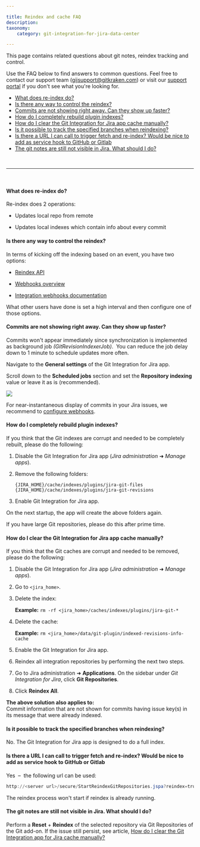 ```yaml
---

title: Reindex and cache FAQ
description:
taxonomy:
    category: git-integration-for-jira-data-center

---
```


This page contains related questions about git notes, reindex tracking and control.

Use the FAQ below to find answers to common questions. Feel free to contact our support team ([gijsupport@gitkraken.com](mailto:gijsupport@gitkraken.com?subject=Reindex%20issues%20-)) or visit our [support portal](https://help.gitkraken.com/git-integration-for-jira-data-center/gij-self-hosted-contact-support/) if you don't see what you're looking for.

- [What does re-index do?](#what-does-re-index-do)
- [Is there any way to control the reindex?](#is-there-any-way-to-control-the-reindex)
- [Commits are not showing right away. Can they show up faster?](#commits-are-not-showing-right-away-can-they-show-up-faster)
- [How do I completely rebuild plugin indexes?](#how-do-i-completely-rebuild-plugin-indexes)
- [How do I clear the Git Integration for Jira app cache manually?](#how-do-i-clear-the-git-integration-for-jira-app-cache-manually)
- [Is it possible to track the specified branches when reindexing?](#is-it-possible-to-track-the-specified-branches-when-reindexing)
- [Is there a URL I can call to trigger fetch and re-index? Would be nice to add as service hook to GitHub or Gitlab](#is-there-a-url-i-can-call-to-trigger-fetch-and-re-index-would-be-nice-to-add-as-service-hook-to-github-or-gitlab)
- [The git notes are still not visible in Jira. What should I do?](#the-git-notes-are-still-not-visible-in-jira-what-should-i-do)

&nbsp;
* * *
&nbsp;

#### What does re-index do?

Re-index does 2 operations:

*   Updates local repo from remote

*   Updates local indexes which contain info about every commit

#### Is there any way to control the reindex?

In terms of kicking off the indexing based on an event, you have two options:

*   [Reindex API](/git-integration-for-jira-data-center/reindex-api-gij-self-managed)

*   [Webhooks overview](/git-integration-for-jira-data-center/Webhooks-gij-self-managed)

*   [Integration webhooks documentation](/git-integration-for-jira-data-center/Integration-webhooks-gij-self-managed)

What other users have done is set a high interval and then configure one of those options.

#### Commits are not showing right away. Can they show up faster?

Commits won't appear immediately since synchronization is implemented as background job _(GitRevisionIndexerJob)_.  You can reduce the job delay down to 1 minute to schedule updates more often.

Navigate to the **General settings** of the Git Integration for Jira app.

Scroll down to the **Scheduled jobs** section and set the **Repository indexing** value or leave it as is (recommended).

![](/wp-cotnent/uploads/gij-gitserver-gencfg-sched-jobs-repo-idx-sel.png)

For near-instantaneous display of commits in your Jira issues, we recommend to [configure webhooks](/git-integration-for-jira-data-center/Integration-webhooks-gij-self-managed).

#### How do I completely rebuild plugin indexes?

If you think that the Git indexes are corrupt and needed to be completely rebuilt, please do the following:

1.  Disable the Git Integration for Jira app (_Jira administration_ ➜ _Manage apps_).

2.  Remove the following folders:

    `{JIRA_HOME}/cache/indexes/plugins/jira-git-files`
    `{JIRA_HOME}/cache/indexes/plugins/jira-git-revisions`

3.  Enable Git Integration for Jira app.

On the next startup, the app will create the above folders again.

<div class="bbb-callout bbb--alert">
    <div class="irow">
    <div class="ilogobox">
        <span class="logoimg"></span>
    </div>
    <div class="imsgbox">
        If you have large Git repositories, please do this after prime time.
    </div>
    </div>
</div>

#### How do I clear the Git Integration for Jira app cache manually?

If you think that the Git caches are corrupt and needed to be removed, please do the following:

1.  Disable the Git Integration for Jira app (_Jira administration_ ➜ _Manage apps_).

2.  Go to `<jira_home>`.

3.  Delete the index:

    **Example:** `rm -rf <jira_home>/caches/indexes/plugins/jira-git-*`

4.  Delete the cache:

    **Example:** `rm <jira_home>/data/git-plugin/indexed-revisions-info-cache`

5.  Enable the Git Integration for Jira app.

6.  Reindex all integration repositories by performing the next two steps.

7.  Go to Jira administration ➜ **Applications**. On the sidebar under _Git Integration for Jira_, click **Git Repositories**.

8.  Click **Reindex All**.

<div class="bbb-callout bbb--info">
    <div class="irow">
    <div class="ilogobox">
        <span class="logoimg"></span>
    </div>
    <div class="imsgbox">
        <b>The above solution also applies to:</b><br>
        Commit information that are not shown for commits having issue key(s) in its message that were already indexed.
    </div>
    </div>
</div>

#### Is it possible to track the specified branches when reindexing?

No. The Git Integration for Jira app is designed to do a full index.

#### Is there a URL I can call to trigger fetch and re-index? Would be nice to add as service hook to GitHub or Gitlab

Yes  –  the following url can be used:

```powershell
http://<server url>/secure/StartReindexGitRepositories.jspa?reindex=true
```

<div class="bbb-callout bbb--info">
    <div class="irow">
    <div class="ilogobox">
        <span class="logoimg"></span>
    </div>
    <div class="imsgbox">
        The reindex process won't start if reindex is already running.
    </div>
    </div>
</div>

#### The git notes are still not visible in Jira. What should I do?

Perform a **Reset** + **Reindex** of the selected repository via Git Repositories of the Git add-on. If the issue still persist, see article, [How do I clear the Git Integration app for Jira cache manually?](#how-do-i-clear-the-git-integration-for-jira-app-cache-manually)

